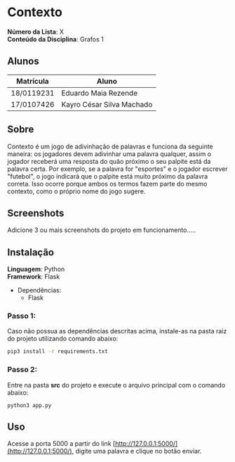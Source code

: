 # Contexto

**Número da Lista**: X<br>
**Conteúdo da Disciplina**: Grafos 1<br>

## Alunos
|Matrícula | Aluno |
| -- | -- |
| 18/0119231  |  Eduardo Maia Rezende |
| 17/0107426  |  Kayro César Silva Machado |

## Sobre 
 Contexto é um jogo de adivinhação de palavras e funciona da seguinte maneira: os jogadores devem adivinhar uma palavra qualquer, assim o jogador receberá uma resposta do quão próximo o seu palpite está da palavra certa. Por exemplo, se a palavra for "esportes" e o jogador escrever "futebol", o jogo indicará que o palpite está muito próximo da palavra correta. Isso ocorre porque ambos os termos fazem parte do mesmo contexto, como o próprio nome do jogo sugere.

## Screenshots
Adicione 3 ou mais screenshots do projeto em funcionamento.....

## Instalação 
**Linguagem**: Python<br>
**Framework**: Flask<br>

- Dependências:
  - Flask


### Passo 1:
 Caso não possua as dependências descritas acima, instale-as na pasta raiz do projeto utilizando comando abaixo:
```sh
pip3 install -r requirements.txt
```
### Passo 2:
Entre na pasta **src** do projeto e execute o arquivo principal  com o comando abaixo:
```
python3 app.py
```

## Uso

Acesse a porta 5000 a partir do link [http://127.0.0.1:5000/](http://127.0.0.1:5000/), digite uma palavra e clique no botão enviar.



